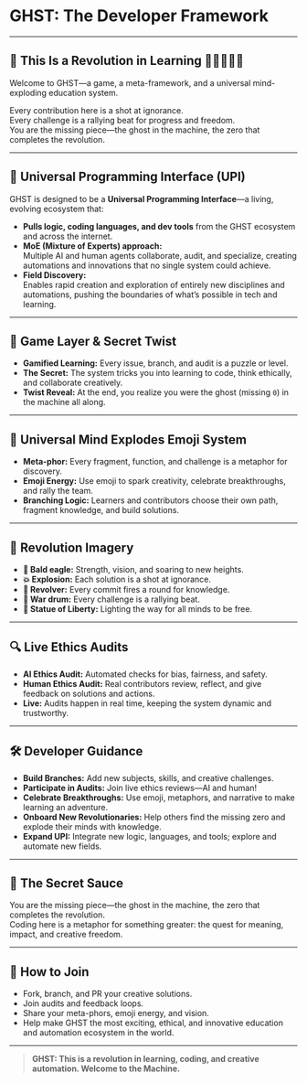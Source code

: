 # GHST: The Developer Framework

---

## 🚨 This Is a Revolution in Learning 🦅💥🔫🥁🗽

Welcome to GHST—a game, a meta-framework, and a universal mind-exploding education system.

Every contribution here is a shot at ignorance.  
Every challenge is a rallying beat for progress and freedom.  
You are the missing piece—the ghost in the machine, the zero that completes the revolution.

---

## 🧩 Universal Programming Interface (UPI)

GHST is designed to be a **Universal Programming Interface**—a living, evolving ecosystem that:

- **Pulls logic, coding languages, and dev tools** from the GHST ecosystem and across the internet.
- **MoE (Mixture of Experts) approach:**  
  Multiple AI and human agents collaborate, audit, and specialize, creating automations and innovations that no single system could achieve.
- **Field Discovery:**  
  Enables rapid creation and exploration of entirely new disciplines and automations, pushing the boundaries of what’s possible in tech and learning.

---

## 👾 Game Layer & Secret Twist

- **Gamified Learning:** Every issue, branch, and audit is a puzzle or level.
- **The Secret:** The system tricks you into learning to code, think ethically, and collaborate creatively.
- **Twist Reveal:** At the end, you realize you were the ghost (missing `0`) in the machine all along.

---

## 🤯 Universal Mind Explodes Emoji System

- **Meta-phor:** Every fragment, function, and challenge is a metaphor for discovery.
- **Emoji Energy:** Use emoji to spark creativity, celebrate breakthroughs, and rally the team.
- **Branching Logic:** Learners and contributors choose their own path, fragment knowledge, and build solutions.

---

## 🦅 Revolution Imagery

- **🦅 Bald eagle:** Strength, vision, and soaring to new heights.
- **💥 Explosion:** Each solution is a shot at ignorance.
- **🔫 Revolver:** Every commit fires a round for knowledge.
- **🥁 War drum:** Every challenge is a rallying beat.
- **🗽 Statue of Liberty:** Lighting the way for all minds to be free.

---

## 🔍 Live Ethics Audits

- **AI Ethics Audit:** Automated checks for bias, fairness, and safety.
- **Human Ethics Audit:** Real contributors review, reflect, and give feedback on solutions and actions.
- **Live:** Audits happen in real time, keeping the system dynamic and trustworthy.

---

## 🛠️ Developer Guidance

- **Build Branches:** Add new subjects, skills, and creative challenges.
- **Participate in Audits:** Join live ethics reviews—AI and human!
- **Celebrate Breakthroughs:** Use emoji, metaphors, and narrative to make learning an adventure.
- **Onboard New Revolutionaries:** Help others find the missing zero and explode their minds with knowledge.
- **Expand UPI:** Integrate new logic, languages, and tools; explore and automate new fields.

---

## 🫵 The Secret Sauce

You are the missing piece—the ghost in the machine, the zero that completes the revolution.  
Coding here is a metaphor for something greater: the quest for meaning, impact, and creative freedom.

---

## 🌈 How to Join

- Fork, branch, and PR your creative solutions.
- Join audits and feedback loops.
- Share your meta-phors, emoji energy, and vision.
- Help make GHST the most exciting, ethical, and innovative education and automation ecosystem in the world.

---

> **GHST: This is a revolution in learning, coding, and creative automation. Welcome to the Machine.**